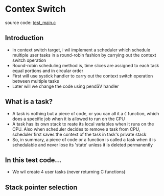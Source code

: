 # Contex Switch

source code: [test_main.c](../test_code/test_main.c)

## Introduction
- In context switch target, i wil implement a scheduler which schedule multiple user tasks in a round-robin fashion 
  by carrying out the context switch operation
- Round-robin scheduling method is, time slices are assigned to each task equal portions and in circular order
- First will use systick handler to carry out the context switch operation between multiple tasks
- Later will we change the code using pendSV handler

## What is a task?
- A task is nothing but a piece of code, or you can all it a `C` function, which does a specific job when it is allowed
  to run on the CPU
- A task has its own stack to reate its local variables when it runs on the CPU. Also when scheduler decides to remove a task from CPU,
  scheduler first saves the context of the task in task's private stack
- So, in summary, a piece of code or a function is called a task when it is schedulable and never lose its 'state' unless it is deleted permanently

## In this test code...
- We wil create 4 user tasks (never returning C functions)

## Stack pointer selection

